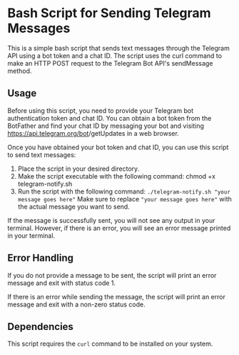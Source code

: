 # Bash Script for Sending Telegram Messages

This is a simple bash script that sends text messages through the Telegram API using a bot token and a chat ID. The script uses the curl command to make an HTTP POST request to the Telegram Bot API's sendMessage method.

## Usage

Before using this script, you need to provide your Telegram bot authentication token and chat ID. You can obtain a bot token from the BotFather and find your chat ID by messaging your bot and visiting https://api.telegram.org/bot<your-bot-token>/getUpdates in a web browser.

Once you have obtained your bot token and chat ID, you can use this script to send text messages:

1. Place the script in your desired directory.
2. Make the script executable with the following command: chmod +x telegram-notify.sh
3. Run the script with the following command: `./telegram-notify.sh "your message goes here"`
Make sure to replace `"your message goes here"` with the actual message you want to send.

If the message is successfully sent, you will not see any output in your terminal. However, if there is an error, you will see an error message printed in your terminal.

## Error Handling

If you do not provide a message to be sent, the script will print an error message and exit with status code 1.

If there is an error while sending the message, the script will print an error message and exit with a non-zero status code.

## Dependencies

This script requires the `curl` command to be installed on your system.